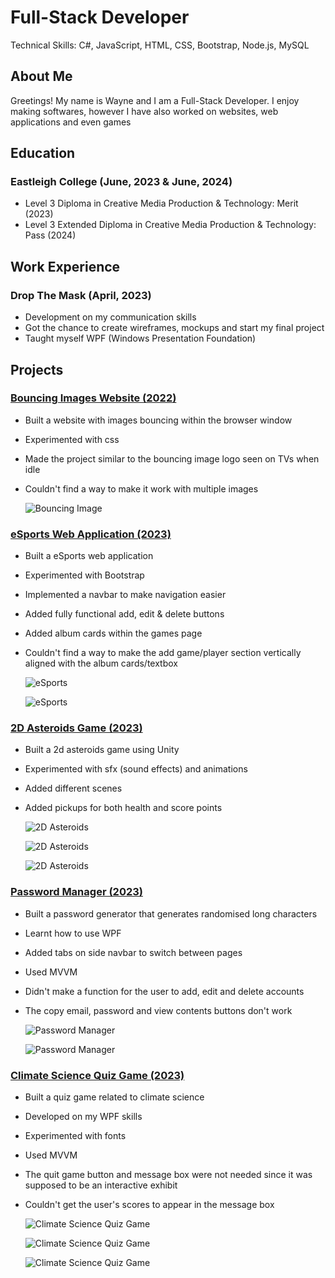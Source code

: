 # Full-Stack Developer
Technical Skills: C#, JavaScript, HTML, CSS, Bootstrap, Node.js, MySQL

## About Me

Greetings! My name is Wayne and I am a Full-Stack Developer. I enjoy making softwares, however I have also worked on websites, web applications and even games


## Education

### Eastleigh College  (June, 2023 & June, 2024)

* Level 3 Diploma in Creative Media Production & Technology: Merit (2023)
* Level 3 Extended Diploma in Creative Media Production & Technology: Pass (2024)


## Work Experience

### Drop The Mask  (April, 2023)

* Development on my communication skills
* Got the chance to create wireframes, mockups and start my final project
* Taught myself WPF (Windows Presentation Foundation)
  

## Projects

### [Bouncing Images Website (2022)](https://github.com/WayneMt/Bouncing-Images)

* Built a website with images bouncing within the browser window
* Experimented with css
* Made the project similar to the bouncing image logo seen on TVs when idle
* Couldn't find a way to make it work with multiple images
  
  ![Bouncing Image](/images/bouncing-image.png)
  

### [eSports Web Application (2023)](https://github.com/WayneMt/eSports)

* Built a eSports web application
* Experimented with Bootstrap
* Implemented a navbar to make navigation easier
* Added fully functional add, edit & delete buttons
* Added album cards within the games page
* Couldn't find a way to make the add game/player section vertically aligned with the album cards/textbox
  
  ![eSports](/images/eSports-game-page.png)
  
  ![eSports](/images/eSports-player-page.png)
  

### [2D Asteroids Game (2023)](https://github.com/WayneMt/2D-Asteroids)

* Built a 2d asteroids game using Unity
* Experimented with sfx (sound effects) and animations
* Added different scenes
* Added pickups for both health and score points
  
  ![2D Asteroids](/images/unity-start-menu-image.png)
  
  ![2D Asteroids](/images/unity-game-image.png)
  
  ![2D Asteroids](/images/unity-pause-menu-image.png)
  

### [Password Manager (2023)](https://github.com/WayneMt/Password-Manager)

* Built a password generator that generates randomised long characters
* Learnt how to use WPF
* Added tabs on side navbar to switch between pages
* Used MVVM
* Didn't make a function for the user to add, edit and delete accounts
* The copy email, password and view contents buttons don't work
  
  ![Password Manager](/images/password-manager-dashboard.png)
  
  ![Password Manager](/images/password-generator-image.png)
  

### [Climate Science Quiz Game (2023)](https://github.com/WayneMt/Climate-Science-Quiz-Game)

* Built a quiz game related to climate science
* Developed on my WPF skills
* Experimented with fonts
* Used MVVM
* The quit game button and message box were not needed since it was supposed to be an interactive exhibit
* Couldn't get the user's scores to appear in the message box
  
  ![Climate Science Quiz Game](/images/climate-science-quiz-menu-image.png)

  ![Climate Science Quiz Game](/images/climate-science-quiz-question-1.png)

  ![Climate Science Quiz Game](/images/climate-science-quiz-question-1.png)

